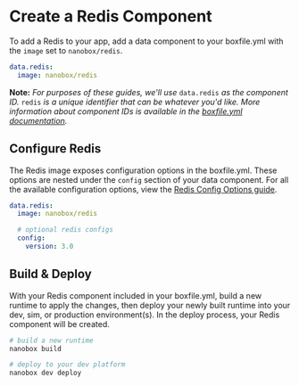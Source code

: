 # Create a Redis Component

To add a Redis to your app, add a data component to your boxfile.yml with the `image` set to `nanobox/redis`.

```yaml
data.redis:
  image: nanobox/redis
```

**Note:** *For purposes of these guides, we'll use* `data.redis` *as the component ID.* `redis` *is a unique identifier that can be whatever you'd like. More information about component IDs is available in the [boxfile.yml documentation](https://docs.nanobox.io/boxfile/#component-ids).*


## Configure Redis
The Redis image exposes configuration options in the boxfile.yml. These options are nested under the `config` section of your data component. For all the available configuration options, view the [Redis Config Options guide](configure.html).

```yaml
data.redis:
  image: nanobox/redis

  # optional redis configs
  config:
    version: 3.0
```

## Build & Deploy
With your Redis component included in your boxfile.yml, build a new runtime to apply the changes, then deploy your newly built runtime into your dev, sim, or production environment(s). In the deploy process, your Redis component will be created.

```bash
# build a new runtime
nanobox build

# deploy to your dev platform
nanobox dev deploy
```
